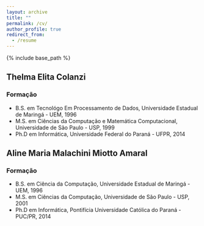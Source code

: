 ```yaml
---
layout: archive
title: ""
permalink: /cv/
author_profile: true
redirect_from:
  - /resume
---
```


{% include base_path %}

## Thelma Elita Colanzi

### Formação
* B.S. em Tecnológo Em Processamento de Dados, Universidade Estadual de Maringá - UEM, 1996
* M.S. em Ciências da Computação e Matemática Computacional, Universidade de São Paulo - USP, 1999
* Ph.D em Informática, Universidade Federal do Paraná - UFPR, 2014



## Aline Maria Malachini Miotto Amaral 

### Formação
* B.S. em Ciência da Computação, Universidade Estadual de Maringá - UEM, 1996
* M.S. em Ciências da Computação, Universidade de São Paulo - USP, 2001
* Ph.D em Informática, Pontifícia Universidade Católica do Paraná - PUC/PR, 2014





